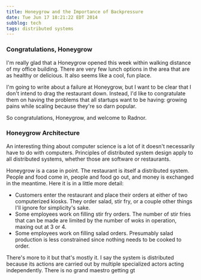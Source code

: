 ```yaml
---
title: Honeygrow and the Importance of Backpressure
date: Tue Jun 17 18:21:22 EDT 2014
subblog: tech
tags: distributed systems
---
```


### Congratulations, Honeygrow

I'm really glad that a Honeygrow opened this week within walking distance of my office building. There are very few lunch options in the area that are as healthy or delicious. It also seems like a cool, fun place.

I'm going to write about a failure at Honeygrow, but I want to be clear that I don't intend to drag the restaurant down. Instead, I'd like to congratulate them on having the problems that all startups want to be having: growing pains while scaling because they're so darn popular.

So congratulations, Honeygrow, and welcome to Radnor.

### Honeygrow Architecture

An interesting thing about computer science is a lot of it doesn't necessarily have to do with computers. Principles of distributed system design apply to all distributed systems, whether those are software or restaurants.

Honeygrow is a case in point. The restaurant is itself a distributed system. People and food come in, people and food go out, and money is exchanged in the meantime. Here it is in a little more detail:

- Customers enter the restaurant and place their orders at either of two computerized kiosks. They order salad, stir fry, or a couple other things I'll ignore for simplicity's sake.
- Some employees work on filling stir fry orders. The number of stir fries that can be made are limited by the number of woks in operation, maxing out at 3 or 4.
- Some employees work on filling salad orders. Presumably salad production is less constrained since nothing needs to be cooked to order.

There's more to it but that's mostly it. I say the system is distributed because its actions are carried out by multiple specialized actors acting independently. There is no grand maestro getting gt

